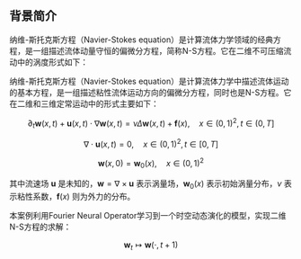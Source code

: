 ## 背景简介
纳维-斯托克斯方程（Navier-Stokes equation）是计算流体力学领域的经典方程，是一组描述流体动量守恒的偏微分方程，简称N-S方程。它在二维不可压缩流动中的涡度形式如下：

纳维-斯托克斯方程（Navier-Stokes equation）是计算流体力学中描述流体运动的基本方程，是一组描述粘性流体运动方向的偏微分方程，同时也是N-S方程。它在二维和三维定常运动中的形式主要如下：

$$
\partial_t \mathbf{w}(x, t) + \mathbf{u}(x, t) \cdot \nabla \mathbf{w}(x, t) = \nu \Delta \mathbf{w}(x, t) + \mathbf{f}(x), \quad x \in (0,1)^2, t \in (0,T]
$$

$$
\nabla \cdot \mathbf{u}(x, t) = 0, \quad x \in (0,1)^2, t \in [0,T]
$$

$$
\mathbf{w}(x, 0) = \mathbf{w}_0(x), \quad x \in (0,1)^2
$$

其中流速场 $\mathbf{u}$ 是未知的，$\mathbf{w} = \nabla \times \mathbf{u}$ 表示涡量场，$\mathbf{w}_0(x)$ 表示初始涡量分布，$\nu$ 表示粘性系数，$\mathbf{f}(x)$ 则为外力的分布。

本案例利用Fourier Neural Operator学习到一个时空动态演化的模型，实现二维N-S方程的求解：

$$
\mathbf{w}_t \mapsto \mathbf{w}(\cdot, t + 1)
$$
